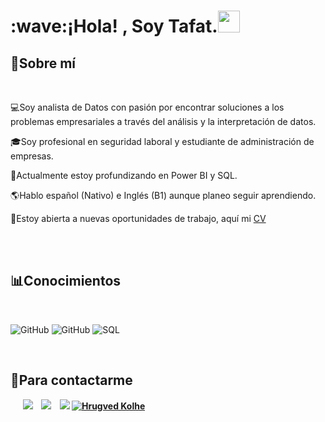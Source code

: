 
<h1 align="left"><b>:wave:¡Hola! , Soy Tafat.</b><img src="https://media.giphy.com/media/hvRJCLFzcasrR4ia7z/giphy.gif" width="35"></h1>
<!--  -->


##  :sunflower:**Sobre mí**



<br>

:computer:Soy analista de Datos con pasión por encontrar soluciones a los problemas empresariales a través del análisis y la interpretación de datos.

:mortar_board:Soy profesional en seguridad laboral y estudiante de administración de empresas.

:dart:Actualmente estoy profundizando en Power BI y SQL.

:earth_americas:Hablo español (Nativo) e Inglés (B1) aunque planeo seguir aprendiendo.

:mag_right:Estoy abierta a nuevas oportunidades de trabajo, aquí mi [CV](https://drive.google.com/file/d/1pXk4CZVhxF3TykNDkZTQYe5t8TbyK__5/view?usp=drive_link)


<br><br>



## :bar_chart:Conocimientos </b>
<br>

   ![GitHub](https://camo.githubusercontent.com/7ae3cba30862d3d69ff363ad73a6f74af02b2c9ee9f9c3a95d1e40e71c701224/68747470733a2f2f696d672e736869656c64732e696f2f62616467652f2d506f77657242492d3333333333333f7374796c653d666c6174266c6f676f3d506f7765724249) 
   ![GitHub](https://camo.githubusercontent.com/de0aca4ffca61a57fbeb0633959cd4e6c4bd79bc990667c30333f6fe8f2be903/68747470733a2f2f696d672e736869656c64732e696f2f62616467652f2d457863656c2d3333333333333f7374796c653d666c6174266c6f676f3d457863656c)
   ![SQL](https://img.shields.io/badge/-SQL-000000?style=flat&logo=postgresql)
   

<br>   
    






## <b> :iphone:Para contactarme


<p align="left">

 <div align="left"  class="icons-social" style="margin-left: 10px;">
        <a style="margin-left: 10px;"  target="_blank" href="https://www.linkedin.com/in/tafat-montiel">
			<img src="https://img.icons8.com/doodle/40/000000/linkedin--v2.png"></a>
         <a style="margin-left: 10px;" target="_blank" href="https://github.com/TafatMontiel">
		<img src="https://img.icons8.com/doodle/40/000000/github--v1.png"></a>
        <a style="margin-left: 10px;" target="_blank" href="https://www.instagram.com/tafatjebneel/?fbclid=IwY2xjawEnElxleHRuA2FlbQIxMAABHdbhUPFk_5tS0oE9ccwv1Qu8_D3NxV3_1R-agm6hBBbkht_prNzgUz2CSw_aem_q3wr03WuJo-m3xidPSL4Cw">
			<img src="https://img.icons8.com/doodle/40/000000/instagram-new--v2.png"></a>
	 <a href="mailto:tafatmontiel18@hotmail.com">
<img border="0" alt="Hrugved Kolhe" src="https://img.icons8.com/doodle/38/000000/gmail-new.png"/>
   
   
   
		




  
